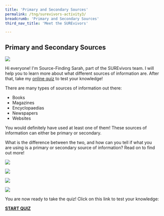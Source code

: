 ```yaml
---
title: 'Primary and Secondary Sources'
permalink: /tng/surevivors-activity3/
breadcrumb: 'Primary and Secondary Sources'
third_nav_title: 'Meet the SUREvivors'

---
```



## Primary and Secondary Sources

![](https://sure.nlb.gov.sg/images/SUREvivors-activity3A.JPG)

Hi everyone! I'm Source-Finding Sarah, part of the SUREvivors team. I will help you to learn more about what different sources of information are. After that, take my [online quiz](https://go.gov.sg/surevivor-activity-3) to test your knowledge!


There are many types of sources of information out there:

- Books
- Magazines
- Encyclopaedias
- Newspapers
- Websites

You would definitely have used at least one of them! These sources of information can either be primary or secondary. 

What is the difference between the two, and how can you tell if what you are using is a primary or secondary source of information? Read on to find out more!

![](https://sure.nlb.gov.sg/images/surevivors-act3-01.JPG)

![](https://sure.nlb.gov.sg/images/surevivors-act3-02.JPG)

![](https://sure.nlb.gov.sg/images/surevivors-act3-03.JPG)

 ![](https://sure.nlb.gov.sg/images/book-cover-001.png)

You are now ready to take the quiz! Click on this link to test your knowledge: 

**[START QUIZ](https://go.gov.sg/surevivor-activity-3)**





 
